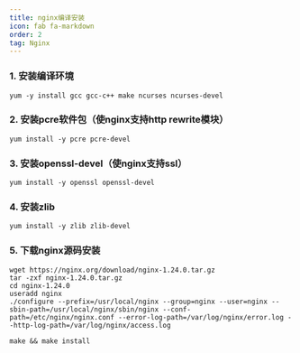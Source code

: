 ```yaml
---
title: nginx编译安装
icon: fab fa-markdown
order: 2
tag: Nginx
---
```


### 1. 安装编译环境
```shell
yum -y install gcc gcc-c++ make ncurses ncurses-devel
```

### 2. 安装pcre软件包（使nginx支持http rewrite模块）
```shell
yum install -y pcre pcre-devel
```

### 3. 安装openssl-devel（使nginx支持ssl）
```shell
yum install -y openssl openssl-devel
```

### 4. 安装zlib
```shell
yum install -y zlib zlib-devel
```

### 5. 下载nginx源码安装
```shell
wget https://nginx.org/download/nginx-1.24.0.tar.gz
tar -zxf nginx-1.24.0.tar.gz
cd nginx-1.24.0
useradd nginx
./configure --prefix=/usr/local/nginx --group=nginx --user=nginx --sbin-path=/usr/local/nginx/sbin/nginx --conf-path=/etc/nginx/nginx.conf --error-log-path=/var/log/nginx/error.log --http-log-path=/var/log/nginx/access.log

make && make install
```


